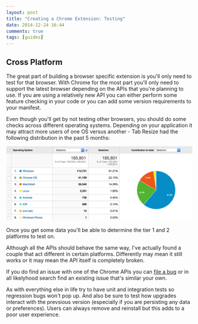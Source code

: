 ```yaml
---
layout: post
title: "Creating a Chrome Extension: Testing"
date: 2014-12-24 16:44
comments: true
tags: [guides]
---
```


## Cross Platform

The great part of building a browser specific extension is you'll only need to test for that browser. With Chrome for the most part you'll only need to support the latest browser depending on the APIs that you're planning to use. If you are using a relatively new API you can either perform some feature checking in your code or you can add some version requirements to your manifest.

Even though you'll get by not testing other browsers, you should do some checks across different operating systems. Depending on your application it may attract more users of one OS versus another - Tab Resize had the following distribution  in the past 5 months:

![Device Distribution](/assets/img/deviceDistr.png)

Once you get some data you'll be able to determine the tier 1 and 2 platforms to test on.

Although all the APIs should behave the same way, I've actually found a couple that act different in certain platforms. Differently may mean it still works or it may mean the API itself is completely broken.

If you do find an issue with one of the Chrome APIs you can [file a bug][1] or in all likelyhood search find an existing issue that's similar your own.

As with everything else in life try to have unit and integration tests so regression bugs won't pop up. And also be sure to test how upgrades interact with the prevsious version (especially if you are persisting any data or preferences). Users can always remove and reinstall but this adds to a poor user experience.

[1]: https://code.google.com/p/chromium/issues/list "issues list"